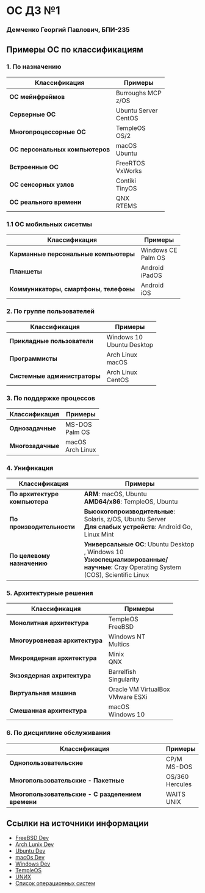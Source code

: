 # OC ДЗ №1

### Демченко Георгий Павлович, БПИ-235

## Примеры ОС по классификациям

### 1. По назначению

| **Классификация** | **Примеры** |
| ----------- | ----------- |
|  **ОС мейнфреймов** | Burroughs MCP <br> z/OS |
|  **Серверные ОС** | Ubuntu Server <br> CentOS |
|  **Многопроцессорные ОС** | TempleOS <br> OS/2|
|  **ОС персональных компьютеров** | macOS <br> Ubuntu |
|  **Встроенные ОС** | FreeRTOS <br> VxWorks|
|  **ОС сенсорных узлов** | Contiki <br> TinyOS|
|  **ОС реального времени** | QNX <br> RTEMS|

### 1.1 ОС мобильных сисетмы

| **Классификация** | **Примеры** |
| ----------- | ----------- |
|  **Карманные персональные компьютеры** | Windows CE <br> Palm OS|
|  **Планшеты** | Android <br> iPadOS|
|  **Коммуникаторы, смартфоны, телефоны** | Android <br> iOS |

### 2. По группе пользователей

| **Классификация** | **Примеры** |
| ----------- | ----------- |
| **Прикладные пользователи** |  Windows 10 <br> Ubuntu Desktop |
| **Программисты** |  Arch Linux <br> macOS  |
| **Системные администраторы** | Arch Linux <br> CentOS |

### 3. По поддержке процессов

| **Классификация** | **Примеры** |
| ----------- | ----------- |
| **Однозадачные** |  MS-DOS <br> Palm OS  |
| **Многозадачные** |  macOS <br> Arch Linux |

### 4. Унификация

| **Классификация** | **Примеры** |
| ----------- | ----------- |
| **По архитектуре компьютера** | **ARM**: macOS, Ubuntu  <br> **AMD64/x86**: TempleOS, Ubuntu |
| **По производительности** | **Высокогопроизводительные**: Solaris, z/OS, Ubuntu Server <br> **Для слабых устройств**: Android Go, Linux Mint |
| **По целевому назначению** | **Универсальные ОС**: Ubuntu Desktop , Windows 10 <br> **Узкоспециализированные/научные**: Cray Operating System (COS), Scientific Linux  |

### 5. Архитектурные решения

| **Классификация** | **Примеры** |
| ----------- | ----------- |
| **Монолитная архитектура** | TempleOS <br> FreeBSD  |
| **Многоуровневая архитектура** | Windows NT <br> Multics |
| **Микроядерная архитектура** | Minix <br>  QNX |
| **Экзоядерная ахритектура** | Barrelfish <br> Singularity |
| **Виртуальная машина** | Oracle VM VirtualBox <br> VMware ESXi |
| **Смешанная архитектура** | macOS <br> Windows 10 |

### 6. По дисциплине обслуживания

| **Классификация** | **Примеры** |
| ----------- | ----------- |
| **Однопользовательские** | CP/M <br> MS-DOS  |
| **Многопользовательские - Пакетные** | OS/360 <br> Hercules |
| **Многопользовательские - С разделением времени** |  WAITS <br> UNIX  |

## Ссылки на источники информации

- [FreeBSD Dev](https://www.freebsd.org/projects/)
- [Arch Lunix Dev](https://wiki.archlinux.org/title/Category:Development)
- [Ubuntu Dev](https://wiki.ubuntu.com/UbuntuDevelopers)
- [macOs Dev](https://developer.apple.com/macos/)
- [Windows Dev](https://developer.microsoft.com/en-us/windows/)
- [TempleOS](https://templeos.org/)
- [UNИX](https://uneex.org/)
- [Список операционных систем](https://en.wikipedia.org/wiki/List_of_operating_systems)